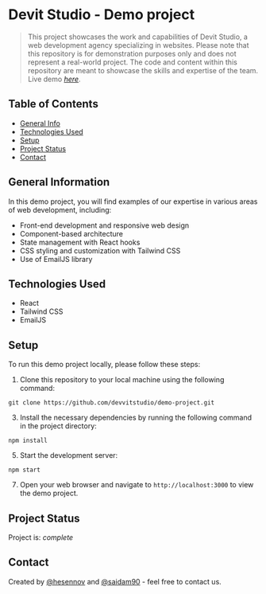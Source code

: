 # Devit Studio - Demo project
> This project showcases the work and capabilities of Devit Studio, a web development agency specializing in websites.
> Please note that this repository is for demonstration purposes only and does not represent a real-world project.
> The code and content within this repository are meant to showcase the skills and expertise of the team.
> Live demo [_here_](https://devvit-studio.netlify.app/).

## Table of Contents
* [General Info](#general-information)
* [Technologies Used](#technologies-used)
* [Setup](#setup)
* [Project Status](#project-status)
* [Contact](#contact)

## General Information
In this demo project, you will find examples of our expertise in various areas of web development, including:
- Front-end development and responsive web design
- Component-based architecture
- State management with React hooks
- CSS styling and customization with Tailwind CSS
- Use of EmailJS library

## Technologies Used
- React
- Tailwind CSS
- EmailJS

## Setup
To run this demo project locally, please follow these steps:
1. Clone this repository to your local machine using the following command:
   
`git clone https://github.com/devvitstudio/demo-project.git`

3. Install the necessary dependencies by running the following command in the project directory:
   
`npm install`

5. Start the development server:
   
`npm start`

7. Open your web browser and navigate to `http://localhost:3000` to view the demo project.

## Project Status
Project is:  _complete_ 

## Contact
Created by [@hesennov](https://github.com/hesennov) and [@saidam90](https://github.com/saidam90) - feel free to contact us.
